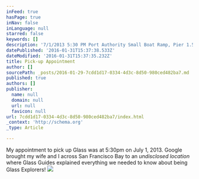 ```yaml
---
inFeed: true
hasPage: true
inNav: false
inLanguage: null
starred: false
keywords: []
description: '7/1/2013 5:30 PM Port Authority Small Boat Ramp, Pier 1.5 The Embarcadero, San Francisco CA 94111'
datePublished: '2016-01-31T15:37:38.533Z'
dateModified: '2016-01-31T15:37:35.232Z'
title: Pick-up Appointment
author: []
sourcePath: _posts/2016-01-29-7cdd1d17-0334-4d3c-8d50-980ced482ba7.md
published: true
authors: []
publisher:
  name: null
  domain: null
  url: null
  favicon: null
url: 7cdd1d17-0334-4d3c-8d50-980ced482ba7/index.html
_context: 'http://schema.org'
_type: Article

---
```

My appointment to pick up Glass was at 5:30pm on July 1, 2013\. Google brought my wife and I across San Francisco Bay to an _undisclosed location_ where Glass Guides explained everything we needed to know about being Glass Explorers!
![](https://the-grid-user-content.s3-us-west-2.amazonaws.com/426f1c36-8852-4dba-9b6c-da1acbf7ed5e.jpg)
